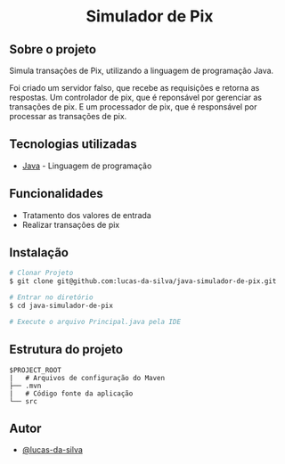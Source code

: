 <h1 align="center">Simulador de Pix</h1>

## Sobre o projeto

Simula transações de Pix, utilizando a linguagem de programação Java.

Foi criado um servidor falso, que recebe as requisições e retorna as respostas. Um controlador de pix, que é reponsável por gerenciar as transações de pix. E um processador de pix, que é responsável por processar as transações de pix.

## Tecnologias utilizadas

- [Java](https://www.java.com/pt-BR/) - Linguagem de programação

## Funcionalidades

- Tratamento dos valores de entrada
- Realizar transações de pix

## Instalação

```bash
# Clonar Projeto
$ git clone git@github.com:lucas-da-silva/java-simulador-de-pix.git

# Entrar no diretório
$ cd java-simulador-de-pix

# Execute o arquivo Principal.java pela IDE
```

## Estrutura do projeto

```
$PROJECT_ROOT
|   # Arquivos de configuração do Maven
├── .mvn
|   # Código fonte da aplicação
└── src
```

## Autor

- [@lucas-da-silva](https://github.com/lucas-da-silva)
